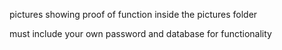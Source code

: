 pictures showing proof of function inside the pictures folder

must include your own password and database for functionality